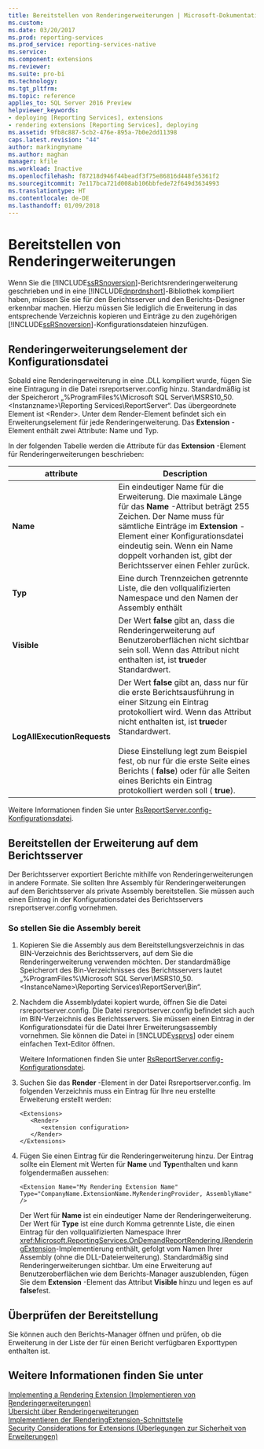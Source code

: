 ```yaml
---
title: Bereitstellen von Renderingerweiterungen | Microsoft-Dokumentation
ms.custom: 
ms.date: 03/20/2017
ms.prod: reporting-services
ms.prod_service: reporting-services-native
ms.service: 
ms.component: extensions
ms.reviewer: 
ms.suite: pro-bi
ms.technology: 
ms.tgt_pltfrm: 
ms.topic: reference
applies_to: SQL Server 2016 Preview
helpviewer_keywords:
- deploying [Reporting Services], extensions
- rendering extensions [Reporting Services], deploying
ms.assetid: 9fb8c887-5cb2-476e-895a-7b0e2dd11398
caps.latest.revision: "44"
author: markingmyname
ms.author: maghan
manager: kfile
ms.workload: Inactive
ms.openlocfilehash: f87218d946f44beadf3f75e86816d448fe5361f2
ms.sourcegitcommit: 7e117bca721d008ab106bbfede72f649d3634993
ms.translationtype: HT
ms.contentlocale: de-DE
ms.lasthandoff: 01/09/2018
---
```

# <a name="deploying-a-rendering-extension"></a>Bereitstellen von Renderingerweiterungen
  Wenn Sie die [!INCLUDE[ssRSnoversion](../../../includes/ssrsnoversion-md.md)]-Berichtsrenderingerweiterung geschrieben und in eine [!INCLUDE[dnprdnshort](../../../includes/dnprdnshort-md.md)]-Bibliothek kompiliert haben, müssen Sie sie für den Berichtsserver und den Berichts-Designer erkennbar machen. Hierzu müssen Sie lediglich die Erweiterung in das entsprechende Verzeichnis kopieren und Einträge zu den zugehörigen [!INCLUDE[ssRSnoversion](../../../includes/ssrsnoversion-md.md)]-Konfigurationsdateien hinzufügen.  
  
## <a name="configuration-file-rendering-extension-element"></a>Renderingerweiterungselement der Konfigurationsdatei  
 Sobald eine Renderingerweiterung in eine .DLL kompiliert wurde, fügen Sie eine Eintragung in die Datei rsreportserver.config hinzu. Standardmäßig ist der Speicherort „%ProgramFiles%\Microsoft SQL Server\MSRS10_50.\<Instanzname>\Reporting Services\ReportServer“. Das übergeordnete Element ist \<Render>. Unter dem Render-Element befindet sich ein Erweiterungselement für jede Renderingerweiterung. Das **Extension** -Element enthält zwei Attribute: Name und Typ.  
  
 In der folgenden Tabelle werden die Attribute für das **Extension** -Element für Renderingerweiterungen beschrieben:  
  
|attribute|Description|  
|---------------|-----------------|  
|**Name**|Ein eindeutiger Name für die Erweiterung. Die maximale Länge für das **Name** -Attribut beträgt 255 Zeichen. Der Name muss für sämtliche Einträge im **Extension** -Element einer Konfigurationsdatei eindeutig sein. Wenn ein Name doppelt vorhanden ist, gibt der Berichtsserver einen Fehler zurück.|  
|**Typ**|Eine durch Trennzeichen getrennte Liste, die den vollqualifizierten Namespace und den Namen der Assembly enthält|  
|**Visible**|Der Wert **false** gibt an, dass die Renderingerweiterung auf Benutzeroberflächen nicht sichtbar sein soll. Wenn das Attribut nicht enthalten ist, ist **true**der Standardwert.|  
|**LogAllExecutionRequests**|Der Wert **false** gibt an, dass nur für die erste Berichtsausführung in einer Sitzung ein Eintrag protokolliert wird. Wenn das Attribut nicht enthalten ist, ist **true**der Standardwert.<br /><br /> Diese Einstellung legt zum Beispiel fest, ob nur für die erste Seite eines Berichts ( **false**) oder für alle Seiten eines Berichts ein Eintrag protokolliert werden soll ( **true**).|  
  
 Weitere Informationen finden Sie unter [RsReportServer.config-Konfigurationsdatei](../../../reporting-services/report-server/rsreportserver-config-configuration-file.md).  
  
## <a name="deploying-the-extension-to-the-report-server"></a>Bereitstellen der Erweiterung auf dem Berichtsserver  
 Der Berichtsserver exportiert Berichte mithilfe von Renderingerweiterungen in andere Formate. Sie sollten Ihre Assembly für Renderingerweiterungen auf dem Berichtsserver als private Assembly bereitstellen. Sie müssen auch einen Eintrag in der Konfigurationsdatei des Berichtsservers rsreportserver.config vornehmen.  
  
### <a name="to-deploy-the-assembly"></a>So stellen Sie die Assembly bereit  
  
1.  Kopieren Sie die Assembly aus dem Bereitstellungsverzeichnis in das BIN-Verzeichnis des Berichtsservers, auf dem Sie die Renderingerweiterung verwenden möchten. Der standardmäßige Speicherort des Bin-Verzeichnisses des Berichtsservers lautet „%ProgramFiles%\Microsoft SQL Server\MSRS10_50.\<InstanceName>\Reporting Services\ReportServer\Bin“.  
  
2.  Nachdem die Assemblydatei kopiert wurde, öffnen Sie die Datei rsreportserver.config. Die Datei rsreportserver.config befindet sich auch im BIN-Verzeichnis des Berichtsservers. Sie müssen einen Eintrag in der Konfigurationsdatei für die Datei Ihrer Erweiterungsassembly vornehmen. Sie können die Datei in [!INCLUDE[vsprvs](../../../includes/vsprvs-md.md)] oder einem einfachen Text-Editor öffnen.  
  
     Weitere Informationen finden Sie unter [RsReportServer.config-Konfigurationsdatei](../../../reporting-services/report-server/rsreportserver-config-configuration-file.md).  
  
3.  Suchen Sie das **Render** -Element in der Datei Rsreportserver.config. Im folgenden Verzeichnis muss ein Eintrag für Ihre neu erstellte Erweiterung erstellt werden:  
  
    ```  
    <Extensions>  
       <Render>  
          <extension configuration>  
       </Render>  
    </Extensions>  
    ```  
  
4.  Fügen Sie einen Eintrag für die Renderingerweiterung hinzu. Der Eintrag sollte ein Element mit Werten für **Name** und **Typ**enthalten und kann folgendermaßen aussehen:  
  
    ```  
    <Extension Name="My Rendering Extension Name" Type="CompanyName.ExtensionName.MyRenderingProvider, AssemblyName" />  
    ```  
  
     Der Wert für **Name** ist ein eindeutiger Name der Renderingerweiterung. Der Wert für **Type** ist eine durch Komma getrennte Liste, die einen Eintrag für den vollqualifizierten Namespace Ihrer <xref:Microsoft.ReportingServices.OnDemandReportRendering.IRenderingExtension>-Implementierung enthält, gefolgt vom Namen Ihrer Assembly (ohne die DLL-Dateierweiterung). Standardmäßig sind Renderingerweiterungen sichtbar. Um eine Erweiterung auf Benutzeroberflächen wie dem Berichts-Manager auszublenden, fügen Sie dem **Extension** -Element das Attribut **Visible** hinzu und legen es auf **false**fest.  
  
## <a name="verifying-the-deployment"></a>Überprüfen der Bereitstellung  
 Sie können auch den Berichts-Manager öffnen und prüfen, ob die Erweiterung in der Liste der für einen Bericht verfügbaren Exporttypen enthalten ist.  
  
## <a name="see-also"></a>Weitere Informationen finden Sie unter  
 [Implementing a Rendering Extension (Implementieren von Renderingerweiterungen)](../../../reporting-services/extensions/rendering-extension/implementing-a-rendering-extension.md)   
 [Übersicht über Renderingerweiterungen](../../../reporting-services/extensions/rendering-extension/rendering-extensions-overview.md)   
 [Implementieren der IRenderingExtension-Schnittstelle](../../../reporting-services/extensions/rendering-extension/implementing-the-irenderingextension-interface.md)   
 [Security Considerations for Extensions (Überlegungen zur Sicherheit von Erweiterungen)](../../../reporting-services/extensions/security-considerations-for-extensions.md)  
  
  
